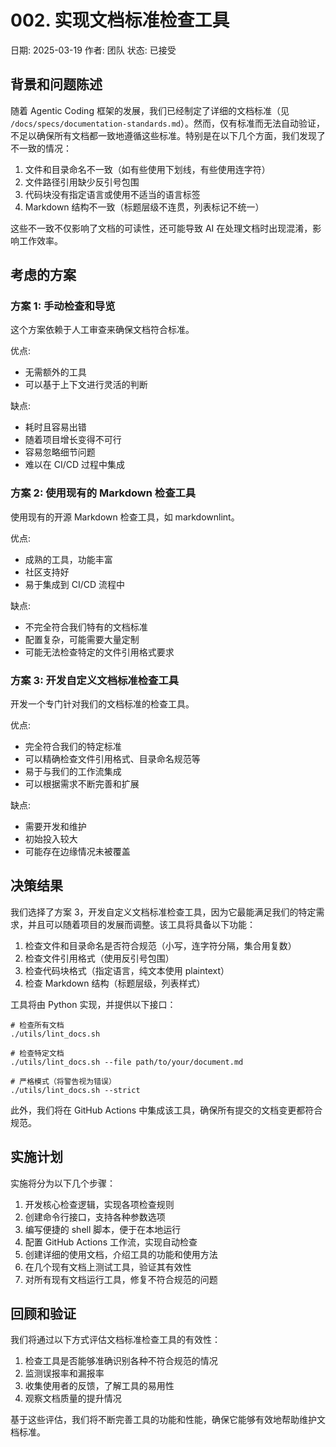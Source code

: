 # 002. 实现文档标准检查工具

日期: 2025-03-19
作者: 团队
状态: 已接受

## 背景和问题陈述

随着 Agentic Coding 框架的发展，我们已经制定了详细的文档标准（见 `/docs/specs/documentation-standards.md`）。然而，仅有标准而无法自动验证，不足以确保所有文档都一致地遵循这些标准。特别是在以下几个方面，我们发现了不一致的情况：

1. 文件和目录命名不一致（如有些使用下划线，有些使用连字符）
2. 文件路径引用缺少反引号包围
3. 代码块没有指定语言或使用不适当的语言标签
4. Markdown 结构不一致（标题层级不连贯，列表标记不统一）

这些不一致不仅影响了文档的可读性，还可能导致 AI 在处理文档时出现混淆，影响工作效率。

## 考虑的方案

### 方案 1: 手动检查和导览

这个方案依赖于人工审查来确保文档符合标准。

优点:

- 无需额外的工具
- 可以基于上下文进行灵活的判断

缺点:

- 耗时且容易出错
- 随着项目增长变得不可行
- 容易忽略细节问题
- 难以在 CI/CD 过程中集成

### 方案 2: 使用现有的 Markdown 检查工具

使用现有的开源 Markdown 检查工具，如 markdownlint。

优点:

- 成熟的工具，功能丰富
- 社区支持好
- 易于集成到 CI/CD 流程中

缺点:

- 不完全符合我们特有的文档标准
- 配置复杂，可能需要大量定制
- 可能无法检查特定的文件引用格式要求

### 方案 3: 开发自定义文档标准检查工具

开发一个专门针对我们的文档标准的检查工具。

优点:

- 完全符合我们的特定标准
- 可以精确检查文件引用格式、目录命名规范等
- 易于与我们的工作流集成
- 可以根据需求不断完善和扩展

缺点:

- 需要开发和维护
- 初始投入较大
- 可能存在边缘情况未被覆盖

## 决策结果

我们选择了方案 3，开发自定义文档标准检查工具，因为它最能满足我们的特定需求，并且可以随着项目的发展而调整。该工具将具备以下功能：

1. 检查文件和目录命名是否符合规范（小写，连字符分隔，集合用复数）
2. 检查文件引用格式（使用反引号包围）
3. 检查代码块格式（指定语言，纯文本使用 plaintext）
4. 检查 Markdown 结构（标题层级，列表样式）

工具将由 Python 实现，并提供以下接口：

```plaintext
# 检查所有文档
./utils/lint_docs.sh

# 检查特定文档
./utils/lint_docs.sh --file path/to/your/document.md

# 严格模式（将警告视为错误）
./utils/lint_docs.sh --strict
```

此外，我们将在 GitHub Actions 中集成该工具，确保所有提交的文档变更都符合规范。

## 实施计划

实施将分为以下几个步骤：

1. 开发核心检查逻辑，实现各项检查规则
2. 创建命令行接口，支持各种参数选项
3. 编写便捷的 shell 脚本，便于在本地运行
4. 配置 GitHub Actions 工作流，实现自动检查
5. 创建详细的使用文档，介绍工具的功能和使用方法
6. 在几个现有文档上测试工具，验证其有效性
7. 对所有现有文档运行工具，修复不符合规范的问题

## 回顾和验证

我们将通过以下方式评估文档标准检查工具的有效性：

1. 检查工具是否能够准确识别各种不符合规范的情况
2. 监测误报率和漏报率
3. 收集使用者的反馈，了解工具的易用性
4. 观察文档质量的提升情况

基于这些评估，我们将不断完善工具的功能和性能，确保它能够有效地帮助维护文档标准。
